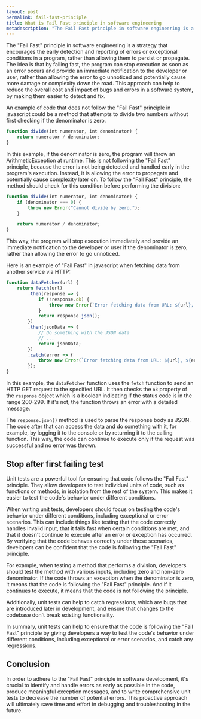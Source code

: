 ```yaml
---
layout: post
permalink: fail-fast-principle
title: What is Fail Fast principle in software engineering
metadescription: "The Fail Fast principle in software engineering is a strategy that encourages the early detection and reporting of errors or exceptional conditions in a program, rather than allowing them to persist or propagate."
---
```


The "Fail Fast" principle in software engineering is a strategy that encourages the early detection and reporting of errors or exceptional conditions in a program, rather than allowing them to persist or propagate. The idea is that by failing fast, the program can stop execution as soon as an error occurs and provide an immediate notification to the developer or user, rather than allowing the error to go unnoticed and potentially cause more damage or complexity down the road. This approach can help to reduce the overall cost and impact of bugs and errors in a software system, by making them easier to detect and fix.

An example of code that does not follow the "Fail Fast" principle in javascript could be a method that attempts to divide two numbers without first checking if the denominator is zero.

```js
function divide(int numerator, int denominator) {
    return numerator / denominator;
}
```

In this example, if the denominator is zero, the program will throw an ArithmeticException at runtime. This is not following the "Fail Fast" principle, because the error is not being detected and handled early in the program's execution. Instead, it is allowing the error to propagate and potentially cause complexity later on. To follow the "Fail Fast" principle, the method should check for this condition before performing the division:

```js
function divide(int numerator, int denominator) {
    if (denominator === 0) {
        throw new Error("Cannot divide by zero.");
    }

    return numerator / denominator;
}
```

This way, the program will stop execution immediately and provide an immediate notification to the developer or user if the denominator is zero, rather than allowing the error to go unnoticed.

Here is an example of "Fail Fast" in javascript when fetching data from another service via HTTP:

```js
function dataFetcher(url) {
    return fetch(url)
        .then(response => {
            if (!response.ok) {
                throw new Error(`Error fetching data from URL: ${url}, HTTP status code: ${response.status}`);
            }
            return response.json();
        })
        .then(jsonData => {
            // Do something with the JSON data
            // ...
            return jsonData;
        })
        .catch(error => {
            throw new Error(`Error fetching data from URL: ${url}, ${error}`);
        });
}
```

In this example, the `dataFetcher` function uses the `fetch` function to send an HTTP GET request to the specified URL. It then checks the `ok` property of the `response` object which is a boolean indicating if the status code is in the range 200-299. If it's not, the function throws an error with a detailed message.

The `response.json()` method is used to parse the response body as JSON. The code after that can access the data and do something with it, for example, by logging it to the console or by returning it to the calling function. This way, the code can continue to execute only if the request was successful and no error was thrown.

## Stop after first failing test

Unit tests are a powerful tool for ensuring that code follows the "Fail Fast" principle. They allow developers to test individual units of code, such as functions or methods, in isolation from the rest of the system. This makes it easier to test the code's behavior under different conditions.

When writing unit tests, developers should focus on testing the code's behavior under different conditions, including exceptional or error scenarios. This can include things like testing that the code correctly handles invalid input, that it fails fast when certain conditions are met, and that it doesn't continue to execute after an error or exception has occurred. By verifying that the code behaves correctly under these scenarios, developers can be confident that the code is following the "Fail Fast" principle.

For example, when testing a method that performs a division, developers should test the method with various inputs, including zero and non-zero denominator. If the code throws an exception when the denominator is zero, it means that the code is following the "Fail Fast" principle. And if it continues to execute, it means that the code is not following the principle.

Additionally, unit tests can help to catch regressions, which are bugs that are introduced later in development, and ensure that changes to the codebase don't break existing functionality.

In summary, unit tests can help to ensure that the code is following the "Fail Fast" principle by giving developers a way to test the code's behavior under different conditions, including exceptional or error scenarios, and catch any regressions.

## Conclusion

In order to adhere to the "Fail Fast" principle in software development, it's crucial to identify and handle errors as early as possible in the code, produce meaningful exception messages, and to write comprehensive unit tests to decrease the number of potential errors. This proactive approach will ultimately save time and effort in debugging and troubleshooting in the future.
